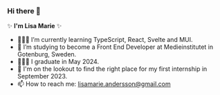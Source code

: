 ### Hi there 👋

✨ **I'm Lisa Marie** ✨ 

- 👩🏻‍💻 I’m currently learning TypeScript, React, Svelte and MUI.
- 🌱 I’m studying to become a Front End Developer at Medieinstitutet in Gotenburg, Sweden. 
- 👩🏻‍🎓 I graduate in May 2024.
- 👀 I'm on the lookout to find the right place for my first internship in September 2023.
- 📫 How to reach me: lisamarie.andersson@gmail.com

